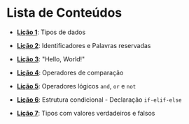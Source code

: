 # Lista de Conteúdos

* [**Lição 1**](licao_1.md): Tipos de dados
* [**Lição 2**](licao_2.md): Identificadores e Palavras reservadas
* [**Lição 3**](licao_3.md): "Hello, World!"


* [**Lição 4**](licao_4.md): Operadores de comparação
* [**Lição 5**](licao_5.md): Operadores lógicos `and`, `or` e `not`
* [**Lição 6**](licao_6.md): Estrutura condicional - Declaração `if-elif-else`
* [**Lição 7**](licao_7.md): Tipos com valores verdadeiros e falsos
